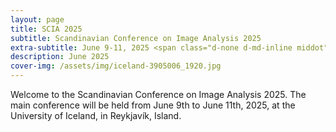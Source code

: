 ```yaml
---
layout: page
title: SCIA 2025
subtitle: Scandinavian Conference on Image Analysis 2025
extra-subtitle: June 9-11, 2025 <span class="d-none d-md-inline middot">&middot;</span> Reykjavík, Island
description: June 2025
cover-img: /assets/img/iceland-3905006_1920.jpg
---
```



Welcome to the Scandinavian Conference on Image Analysis 2025. The main conference will be held from June 9th to June 11th, 2025, at the University of Iceland, in Reykjavík, Island.

